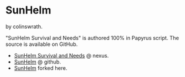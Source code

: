 # SunHelm

by colinswrath.

"SunHelm Survival and Needs" is authored 100% in Papyrus script. The source is available on GitHub.

- [SunHelm Survival and Needs](https://www.nexusmods.com/skyrimspecialedition/mods/39414) @ nexus.
- [SunHelm](https://github.com/colinswrath/SunHelm) @ github.
- [SunHelm](https://github.com/bgsce-dinadan/SunHelm) forked here.
